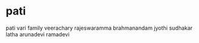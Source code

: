 # pati
pati vari family
veerachary
rajeswaramma
brahmanandam
jyothi
sudhakar
latha
arunadevi
ramadevi
